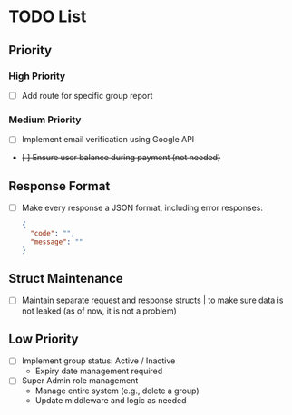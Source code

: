 # TODO List
<!-- Only remaining stuff will be available here -->
## Priority

### High Priority
- [ ] Add route for specific group report

### Medium Priority
- [ ] Implement email verification using Google API
- ~~[ ] Ensure user balance during payment (not needed)~~


## Response Format
- [ ] Make every response a JSON format, including error responses:
  ```json
  {
    "code": "",
    "message": ""
  }
  ```

## Struct Maintenance
- [ ] Maintain separate request and response structs | to make sure data is not leaked (as of now, it is not a problem)

## Low Priority
- [ ] Implement group status: Active / Inactive
  - Expiry date management required
- [ ] Super Admin role management
  - Manage entire system (e.g., delete a group)
  - Update middleware and logic as needed
